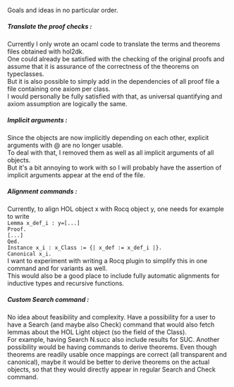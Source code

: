 Goals and ideas in no particular order.
##### Translate the proof checks :  
Currently I only wrote an ocaml code to translate the terms and theorems files obtained with hol2dk.  
One could already be satisfied with the checking of the original proofs and assume that it is assurance of the correctness of the theorems on typeclasses.  
But it is also possible to simply add in the dependencies of all proof file a file containing one axiom per class.  
I would personally be fully satisfied with that, as universal quantifying and axiom assumption are logically the same.
##### Implicit arguments :
Since the objects are now implicitly depending on each other, explicit arguments with @ are no longer usable.  
To deal with that, I removed them as well as all implicit arguments of all objects.  
But it's a bit annoying to work with so I will probably have the assertion of implicit arguments appear at the end of the file.
##### Alignment commands :
Currently, to align HOL object x with Rocq object y, one needs for example to write  
``Lemma x_def_i : y=[...]``  
``Proof.``  
``[...]``  
``Qed.``  
``Instance x_i : x_Class := {| x_def := x_def_i |}.``  
``Canonical x_i.``  
I want to experiment with writing a Rocq plugin to simplify this in one command and for variants as well.  
This would also be a good place to include fully automatic alignments for inductive types and recursive functions.
##### Custom Search command :
No idea about feasibility and complexity. Have a possibility for a user to have a Search (and maybe also Check) command that would also fetch lemmas about the HOL Light object (so the field of the Class).  
For example, having Search N.succ also include results for SUC.
Another possibility would be having commands to derive theorems. Even though theorems are readily usable once mappings are correct (all transparent and canonical), maybe it would be better to derive theorems on the actual objects, so that they would directly appear in regular Search and Check command.
